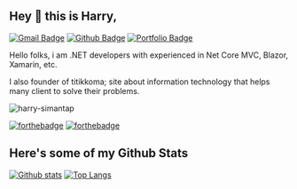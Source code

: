 ## Hey 👋 this is Harry,
[![Gmail Badge](https://img.shields.io/badge/-takkyfreak@gmail.com-c14438?style=flat&logo=Gmail&logoColor=white&link=mailto:takkyfreak@gmail.com)](mailto:takkyfreak@gmail.com) 
[![Github Badge](https://img.shields.io/badge/-harrysimantap-grey?style=flat&logo=github&logoColor=white&link=https://github.com/harry-simantap/)](https://www.github.com/harry-simantap/) 
[![Portfolio Badge](https://img.shields.io/badge/portfolio-web-blue?style=flat&link=https://titikkoma.id/#client/)](https://titikkoma.id/#client/)
<p align='left'>Hello folks, i am .NET developers with experienced in Net Core MVC, Blazor, Xamarin, etc.</p>
<p align='left'>I also founder of titikkoma; site about information technology that helps many client to solve their problems.</p>

<p align=left> <img src=https://komarev.com/ghpvc/?username=harry-simantap alt=harry-simantap /> </p>

[![forthebadge](https://forthebadge.com/images/badges/check-it-out.svg)](https://forthebadge.com)
[![forthebadge](https://forthebadge.com/images/badges/made-with-c-sharp.svg)](https://forthebadge.com)

## Here's some of my Github Stats
[![Github stats](https://github-readme-stats.vercel.app/api?username=harry-simantap&show_icons=true&include_all_commits=true)](https://github.com/harry-simantap/github-readme-stats)
[![Top Langs](https://github-readme-stats.vercel.app/api/top-langs/?username=harry-simantap&layout=compact)](https://github.com/harry-simantap/github-readme-stats)

<!---
harry-simantap/harry-simantap is a ✨ special ✨ repository because its `README.md` (this file) appears on your GitHub profile.
You can click the Preview link to take a look at your changes.
--->
